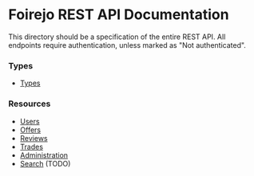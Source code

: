 # Foirejo REST API Documentation
This directory should be a specification of the entire REST API.
All endpoints require authentication, unless marked as "Not authenticated".

<!-- TODO: Pagination on endpoints that return potentially long lists -->

### Types
- [Types](types.md)

### Resources
- [Users](users.md)
- [Offers](offers.md)
- [Reviews](reviews.md)
- [Trades](trades.md)
- [Administration](admin.md)
- [Search](search.md) (TODO)
